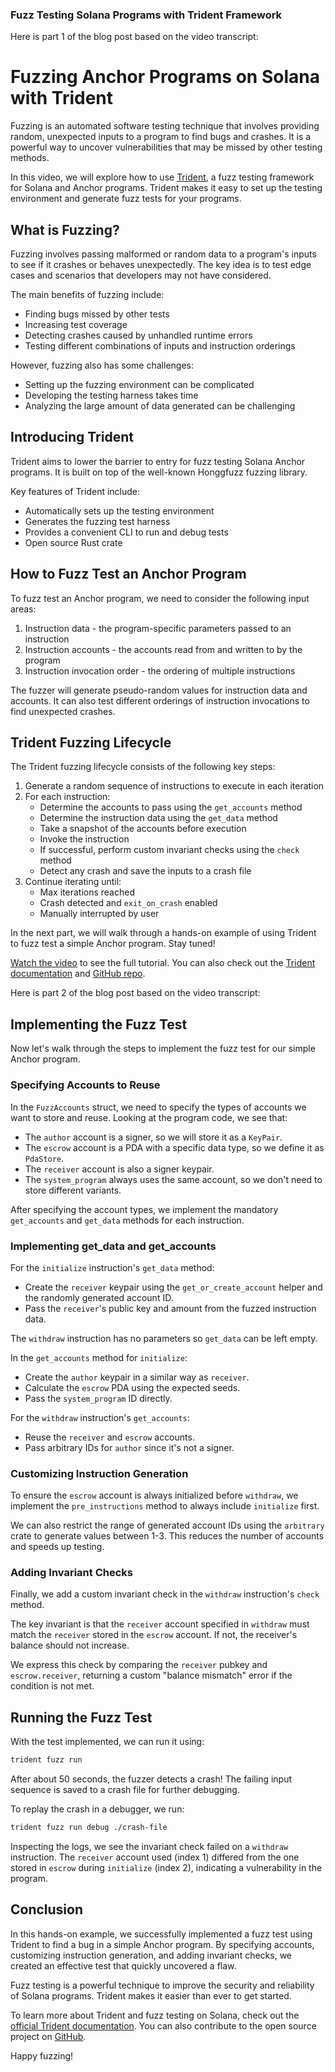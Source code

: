 ### Fuzz Testing Solana Programs with Trident Framework

Here is part 1 of the blog post based on the video transcript:

# Fuzzing Anchor Programs on Solana with Trident

Fuzzing is an automated software testing technique that involves providing random, unexpected inputs to a program to find bugs and crashes. It is a powerful way to uncover vulnerabilities that may be missed by other testing methods.

In this video, we will explore how to use [Trident](https://github.com/ackee-blockchain/Trident), a fuzz testing framework for Solana and Anchor programs. Trident makes it easy to set up the testing environment and generate fuzz tests for your programs.

## What is Fuzzing?

Fuzzing involves passing malformed or random data to a program's inputs to see if it crashes or behaves unexpectedly. The key idea is to test edge cases and scenarios that developers may not have considered.

The main benefits of fuzzing include:

- Finding bugs missed by other tests 
- Increasing test coverage
- Detecting crashes caused by unhandled runtime errors
- Testing different combinations of inputs and instruction orderings

However, fuzzing also has some challenges:

- Setting up the fuzzing environment can be complicated
- Developing the testing harness takes time
- Analyzing the large amount of data generated can be challenging

## Introducing Trident

Trident aims to lower the barrier to entry for fuzz testing Solana Anchor programs. It is built on top of the well-known Honggfuzz fuzzing library.

Key features of Trident include:

- Automatically sets up the testing environment 
- Generates the fuzzing test harness
- Provides a convenient CLI to run and debug tests
- Open source Rust crate

## How to Fuzz Test an Anchor Program

To fuzz test an Anchor program, we need to consider the following input areas:

1. Instruction data - the program-specific parameters passed to an instruction 
2. Instruction accounts - the accounts read from and written to by the program
3. Instruction invocation order - the ordering of multiple instructions

The fuzzer will generate pseudo-random values for instruction data and accounts. It can also test different orderings of instruction invocations to find unexpected crashes.

## Trident Fuzzing Lifecycle

The Trident fuzzing lifecycle consists of the following key steps:

1. Generate a random sequence of instructions to execute in each iteration
2. For each instruction:
    - Determine the accounts to pass using the `get_accounts` method
    - Determine the instruction data using the `get_data` method  
    - Take a snapshot of the accounts before execution
    - Invoke the instruction
    - If successful, perform custom invariant checks using the `check` method
    - Detect any crash and save the inputs to a crash file
3. Continue iterating until:  
    - Max iterations reached
    - Crash detected and `exit_on_crash` enabled
    - Manually interrupted by user

In the next part, we will walk through a hands-on example of using Trident to fuzz test a simple Anchor program. Stay tuned!

[Watch the video](https://youtu.be/5Lq8iEbMFbs) to see the full tutorial. You can also check out the [Trident documentation](https://ackeeblockchain.com/Trident/Trident/index.html) and [GitHub repo](https://github.com/ackee-blockchain/Trident). 

Here is part 2 of the blog post based on the video transcript:

## Implementing the Fuzz Test

Now let's walk through the steps to implement the fuzz test for our simple Anchor program. 

### Specifying Accounts to Reuse

In the `FuzzAccounts` struct, we need to specify the types of accounts we want to store and reuse. Looking at the program code, we see that:

- The `author` account is a signer, so we will store it as a `KeyPair`.
- The `escrow` account is a PDA with a specific data type, so we define it as `PdaStore`.
- The `receiver` account is also a signer keypair.
- The `system_program` always uses the same account, so we don't need to store different variants.

After specifying the account types, we implement the mandatory `get_accounts` and `get_data` methods for each instruction.

### Implementing get_data and get_accounts 

For the `initialize` instruction's `get_data` method:

- Create the `receiver` keypair using the `get_or_create_account` helper and the randomly generated account ID. 
- Pass the `receiver`'s public key and amount from the fuzzed instruction data.

The `withdraw` instruction has no parameters so `get_data` can be left empty.

In the `get_accounts` method for `initialize`:

- Create the `author` keypair in a similar way as `receiver`.
- Calculate the `escrow` PDA using the expected seeds.
- Pass the `system_program` ID directly.

For the `withdraw` instruction's `get_accounts`:

- Reuse the `receiver` and `escrow` accounts.
- Pass arbitrary IDs for `author` since it's not a signer.

### Customizing Instruction Generation

To ensure the `escrow` account is always initialized before `withdraw`, we implement the `pre_instructions` method to always include `initialize` first.

We can also restrict the range of generated account IDs using the `arbitrary` crate to generate values between 1-3. This reduces the number of accounts and speeds up testing.

### Adding Invariant Checks

Finally, we add a custom invariant check in the `withdraw` instruction's `check` method. 

The key invariant is that the `receiver` account specified in `withdraw` must match the `receiver` stored in the `escrow` account. If not, the receiver's balance should not increase.

We express this check by comparing the `receiver` pubkey and `escrow.receiver`, returning a custom "balance mismatch" error if the condition is not met.

## Running the Fuzz Test

With the test implemented, we can run it using:

```sh
trident fuzz run
```

After about 50 seconds, the fuzzer detects a crash! The failing input sequence is saved to a crash file for further debugging.

To replay the crash in a debugger, we run:

```sh
trident fuzz run debug ./crash-file
```

Inspecting the logs, we see the invariant check failed on a `withdraw` instruction. The `receiver` account used (index 1) differed from the one stored in `escrow` during `initialize` (index 2), indicating a vulnerability in the program.

## Conclusion

In this hands-on example, we successfully implemented a fuzz test using Trident to find a bug in a simple Anchor program. By specifying accounts, customizing instruction generation, and adding invariant checks, we created an effective test that quickly uncovered a flaw.

Fuzz testing is a powerful technique to improve the security and reliability of Solana programs. Trident makes it easier than ever to get started. 

To learn more about Trident and fuzz testing on Solana, check out the [official Trident documentation](https://ackeeblockchain.com/trident/). You can also contribute to the open source project on [GitHub](https://github.com/ackee-blockchain/trident).

Happy fuzzing!

